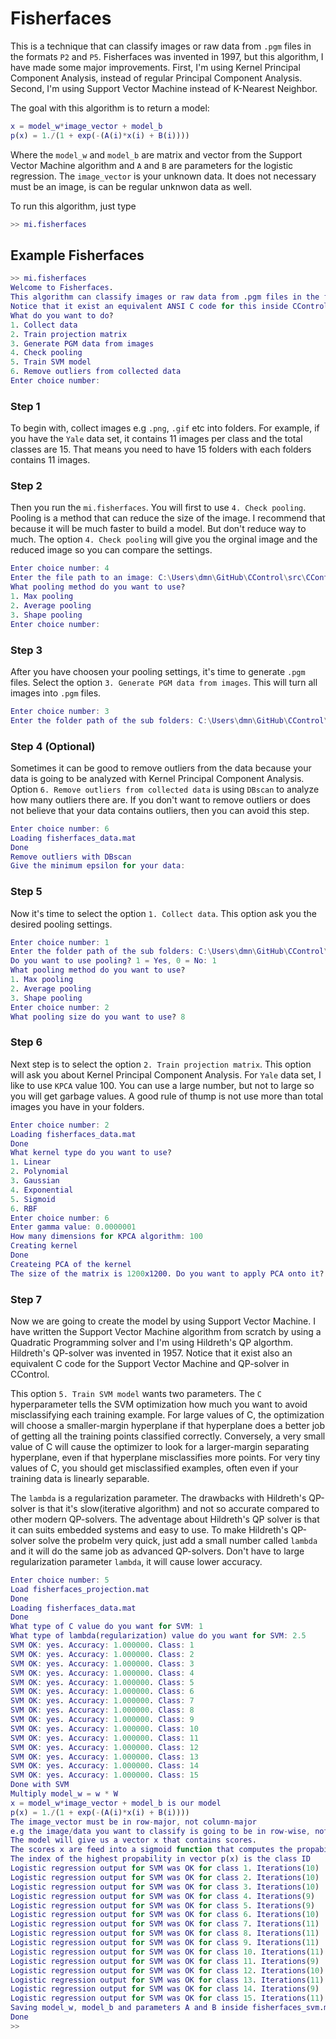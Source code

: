 # Fisherfaces
This is a technique that can classify images or raw data from `.pgm` files in the formats `P2` and `P5`.
Fisherfaces was invented in 1997, but this algorithm, I have made some major improvements. First, I'm using Kernel Principal Component Analysis,
instead of regular Principal Component Analysis. Second, I'm using Support Vector Machine instead of K-Nearest Neighbor.

The goal with this algorithm is to return a model:

```matlab
x = model_w*image_vector + model_b
p(x) = 1./(1 + exp(-(A(i)*x(i) + B(i))))
```
Where the `model_w` and `model_b` are matrix and vector from the Support Vector Machine algorithm and `A` and `B` are parameters for the logistic regression. The `image_vector` is your unknown data. It does not necessary must be an image, is can be regular unknwon data as well.

To run this algorithm, just type

```matlab
>> mi.fisherfaces
```

## Example Fisherfaces
```matlab
>> mi.fisherfaces
Welcome to Fisherfaces.
This algorithm can classify images or raw data from .pgm files in the formats P2 and P5.
Notice that it exist an equivalent ANSI C code for this inside CControl
What do you want to do?
1. Collect data
2. Train projection matrix
3. Generate PGM data from images
4. Check pooling
5. Train SVM model
6. Remove outliers from collected data
Enter choice number:
```

### Step 1
To begin with, collect images e.g `.png`, `.gif` etc into folders. For example, if you have the `Yale` data set, it contains 11 images per class and the 
total classes are 15. That means you need to have 15 folders with each folders contains 11 images.

### Step 2
Then you run the `mi.fisherfaces`. You will first to use `4. Check pooling`. Pooling is a method that can reduce the size of the image. I recommend that
because it will be much faster to build a model. But don't reduce way to much. The option `4. Check pooling` will give you the orginal image and the 
reduced image so you can compare the settings.

```matlab
Enter choice number: 4
Enter the file path to an image: C:\Users\dmn\GitHub\CControl\src\CControl\Documents\Data\yale\Class 1\centerlight.gif
What pooling method do you want to use?
1. Max pooling
2. Average pooling
3. Shape pooling
Enter choice number:
```

### Step 3
After you have choosen your pooling settings, it's time to generate `.pgm` files. Select the option `3. Generate PGM data from images`.
This will turn all images into `.pgm` files.

```matlab
Enter choice number: 3
Enter the folder path of the sub folders: C:\Users\dmn\GitHub\CControl\src\CControl\Documents\Data\yale
```

### Step 4 (Optional)
Sometimes it can be good to remove outliers from the data because your data is going to be analyzed with Kernel Principal Component Analysis.
Option `6. Remove outliers from collected data` is using `DBscan` to analyze how many outliers there are. If you don't want to remove outliers or does not believe that your data contains
outliers, then you can avoid this step.

```matlab
Enter choice number: 6
Loading fisherfaces_data.mat
Done
Remove outliers with DBscan
Give the minimum epsilon for your data:
```

### Step 5
Now it's time to select the option `1. Collect data`.
This option ask you the desired pooling settings.

```matlab
Enter choice number: 1
Enter the folder path of the sub folders: C:\Users\dmn\GitHub\CControl\src\CControl\Documents\Data\yale
Do you want to use pooling? 1 = Yes, 0 = No: 1
What pooling method do you want to use?
1. Max pooling
2. Average pooling
3. Shape pooling
Enter choice number: 2
What pooling size do you want to use? 8
```

### Step 6
Next step is to select the option `2. Train projection matrix`. This option will ask you about Kernel Principal Component Analysis. 
For `Yale` data set, I like to use `KPCA` value 100. You can use a large number, but not to large so you will get garbage values.
A good rule of thump is not use more than total images you have in your folders.

```matlab
Enter choice number: 2
Loading fisherfaces_data.mat
Done
What kernel type do you want to use?
1. Linear
2. Polynomial
3. Gaussian
4. Exponential
5. Sigmoid
6. RBF
Enter choice number: 6
Enter gamma value: 0.0000001
How many dimensions for KPCA algorithm: 100
Creating kernel
Done
Createing PCA of the kernel
The size of the matrix is 1200x1200. Do you want to apply PCA onto it? 1 = Yes, 0 = No: 1
```

### Step 7
Now we are going to create the model by using Support Vector Machine. I have written the Support Vector Machine algorithm from scratch by using a Quadratic
Programming solver and I'm using Hildreth's QP algorthm. Hildreth's QP-solver was invented in 1957. Notice that it exist also an equivalent C code for the Support Vector Machine and QP-solver in CControl.

This option `5. Train SVM model` wants two parameters.
The `C` hyperparameter tells the SVM optimization how much you want to avoid misclassifying each training example. 
For large values of C, the optimization will choose a smaller-margin hyperplane if that hyperplane does a better job of getting all the training points classified correctly. 
Conversely, a very small value of C will cause the optimizer to look for a larger-margin separating hyperplane, even if that hyperplane misclassifies more points. 
For very tiny values of C, you should get misclassified examples, often even if your training data is linearly separable.

The `lambda` is a regularization parameter. The drawbacks with Hildreth's QP-solver is that it's slow(iterative algorithm) and not so accurate compared to other modern QP-solvers.
The adventage about Hildreth's QP solver is that it can suits embedded systems and easy to use. 
To make Hildreth's QP-solver solve the probelm very quick, just add a small number called `lambda` and it will do the same job as advanced QP-solvers.
Don't have to large regularization parameter `lambda`, it will cause lower accuracy.

```matlab
Enter choice number: 5
Load fisherfaces_projection.mat
Done
Loading fisherfaces_data.mat
Done
What type of C value do you want for SVM: 1
What type of lambda(regularization) value do you want for SVM: 2.5
SVM OK: yes. Accuracy: 1.000000. Class: 1
SVM OK: yes. Accuracy: 1.000000. Class: 2
SVM OK: yes. Accuracy: 1.000000. Class: 3
SVM OK: yes. Accuracy: 1.000000. Class: 4
SVM OK: yes. Accuracy: 1.000000. Class: 5
SVM OK: yes. Accuracy: 1.000000. Class: 6
SVM OK: yes. Accuracy: 1.000000. Class: 7
SVM OK: yes. Accuracy: 1.000000. Class: 8
SVM OK: yes. Accuracy: 1.000000. Class: 9
SVM OK: yes. Accuracy: 1.000000. Class: 10
SVM OK: yes. Accuracy: 1.000000. Class: 11
SVM OK: yes. Accuracy: 1.000000. Class: 12
SVM OK: yes. Accuracy: 1.000000. Class: 13
SVM OK: yes. Accuracy: 1.000000. Class: 14
SVM OK: yes. Accuracy: 1.000000. Class: 15
Done with SVM
Multiply model_w = w * W
x = model_w*image_vector + model_b is our model
p(x) = 1./(1 + exp(-(A(i)*x(i) + B(i))))
The image_vector must be in row-major, not column-major
e.g the image/data you want to classify is going to be in row-wise, not column-wise.
The model will give us a vector x that contains scores.
The scores x are feed into a sigmoid function that computes the propability vector p(x)
The index of the highest propability in vector p(x) is the class ID
Logistic regression output for SVM was OK for class 1. Iterations(10)
Logistic regression output for SVM was OK for class 2. Iterations(10)
Logistic regression output for SVM was OK for class 3. Iterations(10)
Logistic regression output for SVM was OK for class 4. Iterations(9)
Logistic regression output for SVM was OK for class 5. Iterations(9)
Logistic regression output for SVM was OK for class 6. Iterations(10)
Logistic regression output for SVM was OK for class 7. Iterations(11)
Logistic regression output for SVM was OK for class 8. Iterations(11)
Logistic regression output for SVM was OK for class 9. Iterations(11)
Logistic regression output for SVM was OK for class 10. Iterations(11)
Logistic regression output for SVM was OK for class 11. Iterations(9)
Logistic regression output for SVM was OK for class 12. Iterations(10)
Logistic regression output for SVM was OK for class 13. Iterations(11)
Logistic regression output for SVM was OK for class 14. Iterations(9)
Logistic regression output for SVM was OK for class 15. Iterations(11)
Saving model_w, model_b and parameters A and B inside fisherfaces_svm.mat
Done
>>
```

